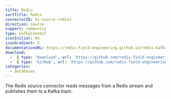 ```yaml
---
title: Redis
sortTitle: Redis
connectorID: kc-source-redis2
direction: source
support: community
type: kafkaConnect
iconInitial: Rd
iconGradient: 2
documentationURL: https://redis-field-engineering.github.io/redis-kafka-connect/
download:
  -  { type: 'Download', url: 'https://github.com/redis-field-engineering/redis-kafka-connect/releases' }
  -  { type: 'GitHub', url: 'https://github.com/redis-field-engineering/redis-kafka-connect' }
categories:
  - Databases
---
```

The Redis source connector reads messages from a Redis stream and publishes them to a Kafka topic.
